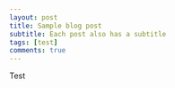 ```yaml
---
layout: post
title: Sample blog post
subtitle: Each post also has a subtitle
tags: [test]
comments: true
---
```


Test
